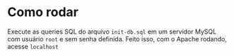 # Como rodar

Execute as queries SQL do arquivo `init-db.sql` em um servidor MySQL com usuário `root` e sem senha definida.
Feito isso, com o Apache rodando, acesse `localhost`
